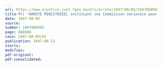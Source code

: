 ```yaml
---
url: https://www.ejustice.just.fgov.be/eli/arrete/1947/08/05/1947080501/justel
title-fr: "ARRETE MINISTERIEL instituant une Commission nationale pour l'étude du nouveau statut de l'électricité"
date: 1947-08-05
source:
number: 1947080501
page: 888888
case: 1947-08-05/01
publication: 1947-08-13
starts:
modifies:
pdf-original:
pdf-consolidated:
---
```


